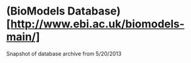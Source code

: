 # (BioModels Database)[http://www.ebi.ac.uk/biomodels-main/]
Snapshot of database archive from 5/20/2013
